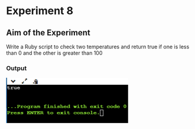 # Experiment 8

## Aim of the Experiment
Write a Ruby script to check two temperatures and return true if one is less than 0 and the other
is greater than 100

### Output
![output](exp8.png)

